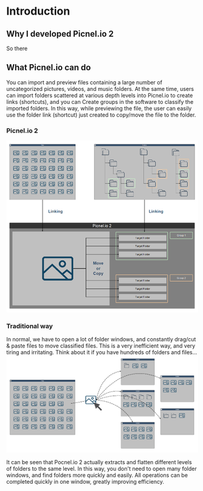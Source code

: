 # Introduction

## Why I developed Picnel.io 2
So there

## What Picnel.io can do
You can import and preview files containing a large number of uncategorized pictures, videos, and music folders. At the same time, users can import folders scattered at various depth levels into Picnel.io to create links (shortcuts), and you can Create groups in the software to classify the imported folders.
In this way, while previewing the file, the user can easily use the folder link (shortcut) just created to copy/move the file to the folder.

### Picnel.io 2
![img](../assets/pic2-intro.png)

### Traditional way
In normal, we have to open a lot of folder windows, and constantly drag/cut & paste files to move classified files.
This is a very inefficient way, and very tiring and irritating. Think about it if you have hundreds of folders and files...
![img](../assets/traditional.png)

It can be seen that Pocnel.io 2 actually extracts and flatten different levels of folders to the same level. In this way, you don't need to open many folder windows, and find folders more quickly and easily. All operations can be completed quickly in one window, greatly improving efficiency.
